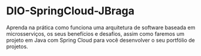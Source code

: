 # DIO-SpringCloud-JBraga

Aprenda na prática como funciona uma arquitetura de software baseada em microsserviços, 
os seus benefícios e desafios, 
assim como faremos um projeto em Java com Spring Cloud para você desenvolver o seu portfólio de projetos.